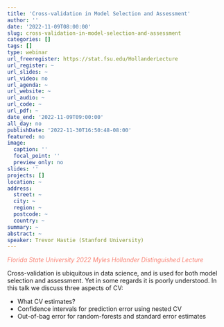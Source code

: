 ```yaml
---
title: 'Cross-validation in Model Selection and Assessment'
author: ''
date: '2022-11-09T08:00:00'
slug: cross-validation-in-model-selection-and-assessment
categories: []
tags: []
type: webinar
url_freeregister: https://stat.fsu.edu/HollanderLecture
url_register: ~
url_slides: ~
url_video: no
url_agenda: ~
url_website: ~
url_audio: ~
url_code: ~
url_pdf: ~
date_end: '2022-11-09T09:00:00'
all_day: no
publishDate: '2022-11-30T16:50:48-08:00'
featured: no
image:
  caption: ''
  focal_point: ''
  preview_only: no
slides: ''
projects: []
location: ~
address:
  street: ~
  city: ~
  region: ~
  postcode: ~
  country: ~
summary: ~
abstract: ~
speaker: Trevor Hastie (Stanford University)
---
```

<span style="color: salmon;">*Florida State University 2022 Myles Hollander Distinguished Lecture*</span>

<!--more-->
Cross-validation is ubiquitous in data science, and is used for both model selection and assessment. Yet in some regards it is poorly understood. In this talk we discuss three aspects of CV:  

- What CV estimates?  
- Confidence intervals for prediction error using nested CV  
- Out-of-bag error for random-forests and standard error estimates  